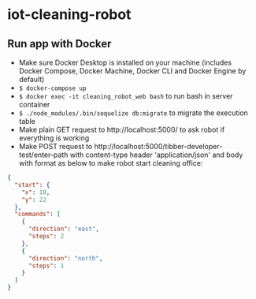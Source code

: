 # iot-cleaning-robot

## Run app with Docker

- Make sure Docker Desktop is installed on your machine (includes Docker
  Compose, Docker Machine, Docker CLI and Docker Engine by default)
- `$ docker-compose up`
- `$ docker exec -it cleaning_robot_web bash` to run bash in server container
- `$ ./node_modules/.bin/sequelize db:migrate` to migrate the execution table
- Make plain GET request to http://localhost:5000/ to ask robot if everything is
  working
- Make POST request to http://localhost:5000/tibber-developer-test/enter-path
  with content-type header 'application/json' and body with format as below to
  make robot start cleaning office:

```json
{
  "start": {
    "x": 10,
    "y": 22
  },
  "commands": [
    {
      "direction": "east",
      "steps": 2
    },
    {
      "direction": "north",
      "steps": 1
    }
  ]
}
```
